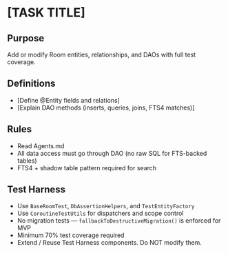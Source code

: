 # [TASK TITLE]

## Purpose
Add or modify Room entities, relationships, and DAOs with full test coverage.

## Definitions
- [Define @Entity fields and relations]
- [Explain DAO methods (inserts, queries, joins, FTS4 matches)]

## Rules
- Read Agents.md
- All data access must go through DAO (no raw SQL for FTS-backed tables)
- FTS4 + shadow table pattern required for search

## Test Harness
- Use `BaseRoomTest`, `DbAssertionHelpers`, and `TestEntityFactory`
- Use `CoroutineTestUtils` for dispatchers and scope control
- No migration tests — `fallbackToDestructiveMigration()` is enforced for MVP
- Minimum 70% test coverage required
- Extend / Reuse Test Harness components. Do NOT modify them.
